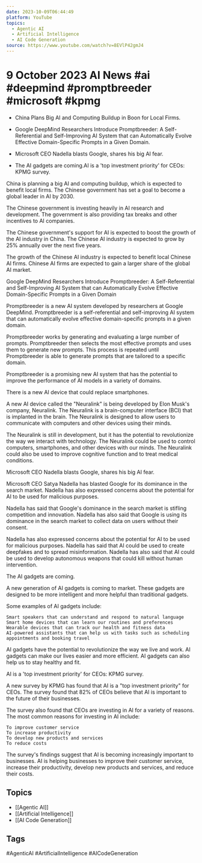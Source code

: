 ```yaml
---
date: 2023-10-09T06:44:49
platform: YouTube
topics:
  - Agentic AI
  - Artificial Intelligence
  - AI Code Generation
source: https://www.youtube.com/watch?v=8EVlP42gmJ4
---
```

# 9 October 2023 AI News #ai #deepmind #promptbreeder #microsoft #kpmg

- China Plans Big AI and Computing Buildup in Boon for Local Firms.

- Google DeepMind Researchers Introduce Promptbreeder: A Self-Referential and Self-Improving AI System that can Automatically Evolve Effective Domain-Specific Prompts in a Given Domain.

- Microsoft CEO Nadella blasts Google, shares his big AI fear.

- The AI gadgets are coming.AI is a 'top investment priority' for CEOs: KPMG survey.

China is planning a big AI and computing buildup, which is expected to benefit local firms. The Chinese government has set a goal to become a global leader in AI by 2030.

The Chinese government is investing heavily in AI research and development. The government is also providing tax breaks and other incentives to AI companies.

The Chinese government's support for AI is expected to boost the growth of the AI industry in China. The Chinese AI industry is expected to grow by 25% annually over the next five years.

The growth of the Chinese AI industry is expected to benefit local Chinese AI firms. Chinese AI firms are expected to gain a larger share of the global AI market.

Google DeepMind Researchers Introduce Promptbreeder: A Self-Referential and Self-Improving AI System that can Automatically Evolve Effective Domain-Specific Prompts in a Given Domain

Promptbreeder is a new AI system developed by researchers at Google DeepMind. Promptbreeder is a self-referential and self-improving AI system that can automatically evolve effective domain-specific prompts in a given domain.

Promptbreeder works by generating and evaluating a large number of prompts. Promptbreeder then selects the most effective prompts and uses them to generate new prompts. This process is repeated until Promptbreeder is able to generate prompts that are tailored to a specific domain.

Promptbreeder is a promising new AI system that has the potential to improve the performance of AI models in a variety of domains.

There is a new AI device that could replace smartphones.

A new AI device called the "Neuralink" is being developed by Elon Musk's company, Neuralink. The Neuralink is a brain-computer interface (BCI) that is implanted in the brain. The Neuralink is designed to allow users to communicate with computers and other devices using their minds.

The Neuralink is still in development, but it has the potential to revolutionize the way we interact with technology. The Neuralink could be used to control computers, smartphones, and other devices with our minds. The Neuralink could also be used to improve cognitive function and to treat medical conditions.

Microsoft CEO Nadella blasts Google, shares his big AI fear.

Microsoft CEO Satya Nadella has blasted Google for its dominance in the search market. Nadella has also expressed concerns about the potential for AI to be used for malicious purposes.

Nadella has said that Google's dominance in the search market is stifling competition and innovation. Nadella has also said that Google is using its dominance in the search market to collect data on users without their consent.

Nadella has also expressed concerns about the potential for AI to be used for malicious purposes. Nadella has said that AI could be used to create deepfakes and to spread misinformation. Nadella has also said that AI could be used to develop autonomous weapons that could kill without human intervention.

The AI gadgets are coming.

A new generation of AI gadgets is coming to market. These gadgets are designed to be more intelligent and more helpful than traditional gadgets.

Some examples of AI gadgets include:

    Smart speakers that can understand and respond to natural language
    Smart home devices that can learn our routines and preferences
    Wearable devices that can track our health and fitness data
    AI-powered assistants that can help us with tasks such as scheduling appointments and booking travel

AI gadgets have the potential to revolutionize the way we live and work. AI gadgets can make our lives easier and more efficient. AI gadgets can also help us to stay healthy and fit.

AI is a 'top investment priority' for CEOs: KPMG survey.

A new survey by KPMG has found that AI is a "top investment priority" for CEOs. The survey found that 82% of CEOs believe that AI is important to the future of their businesses.

The survey also found that CEOs are investing in AI for a variety of reasons. The most common reasons for investing in AI include:

    To improve customer service
    To increase productivity
    To develop new products and services
    To reduce costs

The survey's findings suggest that AI is becoming increasingly important to businesses. AI is helping businesses to improve their customer service, increase their productivity, develop new products and services, and reduce their costs.

## Topics
- [[Agentic AI]]
- [[Artificial Intelligence]]
- [[AI Code Generation]]

## Tags
#AgenticAI #ArtificialIntelligence #AICodeGeneration